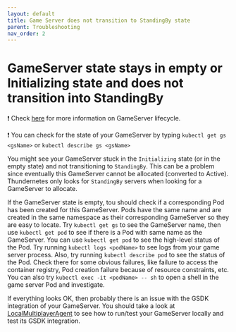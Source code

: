 ```yaml
---
layout: default
title: Game Server does not transition to StandingBy state
parent: Troubleshooting
nav_order: 2
---
```


# GameServer state stays in empty or Initializing state and does not transition into StandingBy

❗ Check [here](../gsdk/gameserverlifecycle.md) for more information on GameServer lifecycle.

❗ You can check for the state of your GameServer by typing `kubectl get gs <gsName>` or `kubectl describe gs <gsName>`

You might see your GameServer stuck in the `Initializing` state (or in the empty state) and not transitioning to `StandingBy`. This can be a problem since eventually this GameServer cannot be allocated (converted to Active). Thundernetes only looks for `StandingBy` servers when looking for a GameServer to allocate.

If the GameServer state is empty, tou should check if a corresponding Pod has been created for this GameServer. Pods have the same name and are created in the same namespace as their corresponding GameServer so they are easy to locate. Try `kubectl get gs` to see the GameServer name, then use `kubectl get pod` to see if there is a Pod with same name as the GameServer. You can use `kubectl get pod` to see the high-level status of the Pod. Try running `kubectl logs <podName>` to see logs from your game server process. Also, try running `kubectl describe pod` to see the status of the Pod. Check there for some obvious failures, like failure to access the container registry, Pod creation failure because of resource constraints, etc. You can also try `kubectl exec -it <podName> -- sh` to open a shell in the game server Pod and investigate.

If everything looks OK, then probably there is an issue with the GSDK integration of your GameServer. You should take a look at [LocalMultiplayerAgent](../gsdk/runlocalmultiplayeragent.md) to see how to run/test your GameServer locally and test its GSDK integration.